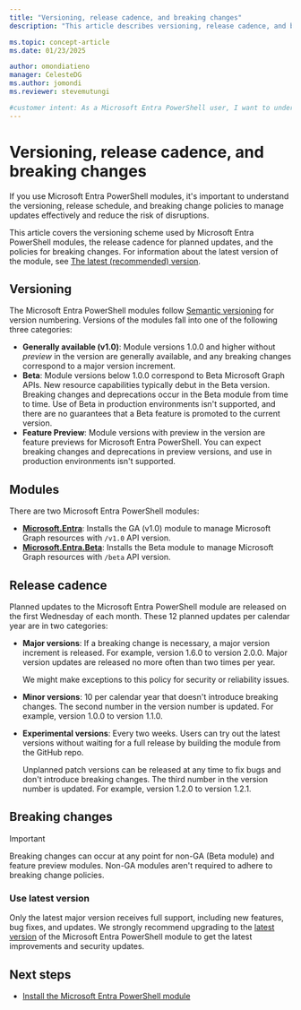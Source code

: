 ```yaml
---
title: "Versioning, release cadence, and breaking changes"
description: "This article describes versioning, release cadence, and breaking change information for the Microsoft Entra PowerShell module."

ms.topic: concept-article
ms.date: 01/23/2025

author: omondiatieno
manager: CelesteDG
ms.author: jomondi
ms.reviewer: stevemutungi

#customer intent: As a Microsoft Entra PowerShell user, I want to understand the versioning, release cadence, and breaking changes policies so that I can plan and manage updates to my production environment effectively and minimize the risk of disruptions caused by breaking changes.
---
```


# Versioning, release cadence, and breaking changes

If you use Microsoft Entra PowerShell modules, it's important to understand the versioning, release schedule, and breaking change policies to manage updates effectively and reduce the risk of disruptions.

This article covers the versioning scheme used by Microsoft Entra PowerShell modules, the release cadence for planned updates, and the policies for breaking changes. For information about the latest version of the module, see [The latest (recommended) version](whats-new-docs.md?pivots=module-version-history#the-latest-recommended-version).

## Versioning

The Microsoft Entra PowerShell modules follow [Semantic versioning](https://semver.org/) for version numbering. Versions of the  modules fall into one of the following three categories:

- **Generally available (v1.0)**: Module versions 1.0.0 and higher without _preview_ in the version are generally available, and any breaking changes correspond to a major version increment.
- **Beta**: Module versions below 1.0.0 correspond to Beta Microsoft Graph APIs. New resource capabilities typically debut in the Beta version. Breaking changes and deprecations occur in the Beta module from time to time. Use of Beta in production environments isn't supported, and there are no guarantees that a Beta feature is promoted to the current version.
- **Feature Preview**: Module versions with preview in the version are feature previews for Microsoft Entra PowerShell. You can expect breaking changes and deprecations in preview versions, and use in production environments isn't supported.

## Modules

There are two Microsoft Entra PowerShell modules:

- **[Microsoft.Entra](https://www.powershellgallery.com/packages/Microsoft.Entra/)**: Installs the GA (v1.0) module to manage Microsoft Graph resources with `/v1.0` API version.
- **[Microsoft.Entra.Beta](https://www.powershellgallery.com/packages/microsoft.entra.beta/)**: Installs the Beta module to manage Microsoft Graph resources with `/beta` API version.

## Release cadence

Planned updates to the Microsoft Entra PowerShell module are released on the first Wednesday of each month. These
12 planned updates per calendar year are in two categories:

- **Major versions**: If a breaking change is necessary, a major version increment is released. For example, version 1.6.0 to version 2.0.0. Major version updates are released no more often than two times per year.

  We might make exceptions to this policy for security or reliability issues.

- **Minor versions**: 10 per calendar year that doesn't introduce breaking changes. The second number in
  the version number is updated. For example, version 1.0.0 to version 1.1.0.

- **Experimental versions**: Every two weeks. Users can try out the latest versions without waiting for a full release by building the module from the GitHub repo.

  Unplanned patch versions can be released at any time to fix bugs and don't introduce breaking changes. The third number in the version number is updated. For example, version 1.2.0 to version 1.2.1.

## Breaking changes

> [!IMPORTANT]
> Breaking changes can occur at any point for non-GA (Beta module) and feature preview modules. Non-GA
> modules aren't required to adhere to breaking change policies.

### Use latest version

Only the latest major version receives full support, including new features, bug fixes, and updates. We strongly recommend upgrading to the [latest version](https://aka.ms/entra/ps/gallery) of the Microsoft Entra PowerShell module to get the latest improvements and security updates.

## Next steps

- [Install the Microsoft Entra PowerShell module](installation.md)

<!-- link references -->
[whats-new]: whats-new-docs.md
